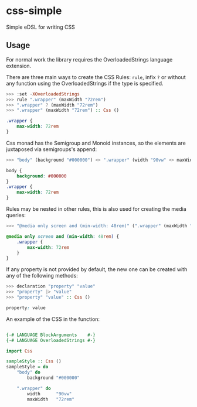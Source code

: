 # css-simple
Simple eDSL for writing CSS

## Usage

For normal work the library requires the OverloadedStrings language extension.

There are three main ways to create the CSS Rules: `rule`, infix `?` or
without any function using the OverloadedStrings if the type is specified.
```haskell
>>> :set -XOverloadedStrings
>>> rule ".wrapper" (maxWidth "72rem")
>>> ".wrapper" ? (maxWidth "72rem")
>>> ".wrapper" (maxWidth "72rem") :: Css ()
```

```css
.wrapper {
    max-width: 72rem
}
```

Css monad has the Semigroup and Monoid instances, so the elements are
juxtaposed via semigroups's append:
```haskell
>>> "body" (background "#000000") <> ".wrapper" (width "90vw" <> maxWidth "72rem") :: Css ()
```

```css
body {
    background: #000000
}
.wrapper {
    max-width: 72rem
}
```

Rules may be nested in other rules, this is also used for creating the media
queries:
```haskell
>>> "@media only screen and (min-width: 48rem)" (".wrapper" (maxWidth "72rem")) :: Css ()
```

```css
@media only screen and (min-width: 48rem) {
    .wrapper {
        max-width: 72rem
    }
}
```

If any property is not provided by default, the new one can be created with
any of the following methods:
```haskell
>>> declaration "property" "value"
>>> "property" |> "value"
>>> "property" "value" :: Css ()
```

```css
property: value
```

An example of the CSS in the function:

```haskell

{-# LANGUAGE BlockArguments    #-}
{-# LANGUAGE OverloadedStrings #-}

import Css

sampleStyle :: Css ()
sampleStyle = do
    "body" do
        background "#000000"

    ".wrapper" do
        width      "90vw"
        maxWidth   "72rem"

```
